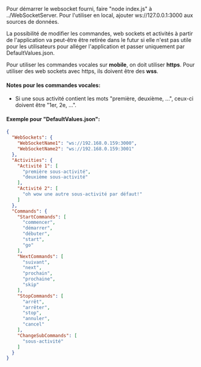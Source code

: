 Pour démarrer le websocket fourni, faire "node index.js" à ../WebSocketServer. Pour l'utiliser en local,
ajouter ws://127.0.0.1:3000 aux sources de données.

La possibilité de modifier les commandes, web sockets et activités à partir de l'application va peut-être être retirée
dans le futur si elle n'est pas utile pour les utilisateurs pour alléger l'application et passer uniquement par
DefaultValues.json.

Pour utiliser les commandes vocales sur **mobile**, on doit utiliser **https**. Pour utiliser des web sockets avec https, 
ils doivent être des **wss**.

#### **Notes pour les commandes vocales:**
- Si une sous activité contient les mots "première, deuxième, ...", ceux-ci doivent être "1er, 2e, ...".

#### **Exemple pour "DefaultValues.json":**
```json
{
  "WebSockets": {
    "WebSocketName1": "ws://192.168.0.159:3000",
    "WebSocketName2": "ws://192.168.0.159:3001"
  },
  "Activities": {
    "Activité 1": [
      "première sous-activité",
      "deuxième sous-activité"
    ],
    "Activité 2": [
      "oh wow une autre sous-activité par défaut!"
    ]
  },
  "Commands": {
    "StartCommands": [
      "commencer",
      "démarrer",
      "débuter",
      "start",
      "go"
    ],
    "NextCommands": [
      "suivant",
      "next",
      "prochain",
      "prochaine",
      "skip"
    ],
    "StopCommands": [
      "arrêt",
      "arrêter",
      "stop",
      "annuler",
      "cancel"
    ],
    "ChangeSubCommands": [
      "sous-activité"
    ]
  }
}
```
